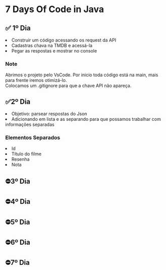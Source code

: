 ﻿# 7 Days Of Code in Java
<h2> ✅ 1º Dia</h2>
<li>Construir um código acessando os request da API</li>
<li>Cadastras chava na TMDB e acessá-la</li>
<li>Pegar as respostas e mostrar no console</li>
<h3>Note</h3>
Abrimos o projeto pelo VsCode. Por inicio toda código está na main, mais para frente iremos otimizá-lo.</br>
Colocamos um .gitignore para que a chave API não apareça.

<h2>✅2º Dia</h2>
<li>Objetivo: parsear respostas do Json</li>
<li>Adicionando em lista e as separando para que possamos trabalhar com informações separadas</li>
<h3>Elementos Separados</h3>
<li>Id</li>
<li>Título do filme</li>
<li>Resenha</li>
<li>Nota</li>

<h2>⛔3º Dia</h2>
<h2>⛔4º Dia</h2>
<h2>⛔5º Dia</h2>
<h2>⛔6º Dia</h2>
<h2>⛔7º Dia</h2>
